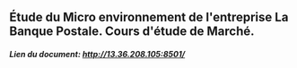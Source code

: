 ## Étude du Micro environnement de l'entreprise La Banque Postale. Cours d'étude de Marché.

#### *Lien du document: http://13.36.208.105:8501/*